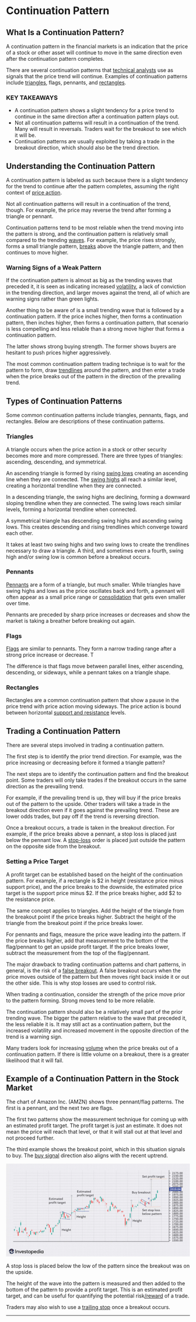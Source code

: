**Continuation Pattern**
====================


What Is a Continuation Pattern?
-------------------------------

A continuation pattern in the financial markets is an indication that the price of a stock or other asset will continue to move in the same direction even after the continuation pattern completes.

There are several continuation patterns that [technical analysts](https://www.investopedia.com/terms/t/technical-analyst.asp) use as signals that the price trend will continue. Examples of continuation patterns include [triangles](https://www.investopedia.com/articles/technical/03/091003.asp), flags, pennants, and [rectangles](https://www.investopedia.com/terms/r/rectangle.asp).

### KEY TAKEAWAYS

-   A continuation pattern shows a slight tendency for a price trend to continue in the same direction after a continuation pattern plays out.
-   Not all continuation patterns will result in a continuation of the trend. Many will result in reversals. Traders wait for the breakout to see which it will be.
-   Continuation patterns are usually exploited by taking a trade in the breakout direction, which should also be the trend direction.

Understanding the Continuation Pattern
--------------------------------------

A continuation pattern is labeled as such because there is a slight tendency for the trend to continue after the pattern completes, assuming the right context of [price action](https://www.investopedia.com/terms/p/price-action.asp).

Not all continuation patterns will result in a continuation of the trend, though. For example, the price may reverse the trend after forming a triangle or pennant.

Continuation patterns tend to be most reliable when the trend moving into the pattern is strong, and the continuation pattern is relatively small compared to the trending [waves](https://www.investopedia.com/terms/e/elliottwavetheory.asp). For example, the price rises strongly, forms a small triangle pattern, [breaks](https://www.investopedia.com/terms/b/breakout.asp) above the triangle pattern, and then continues to move higher.

### Warning Signs of a Weak Pattern

If the continuation pattern is almost as big as the trending waves that preceded it, it is seen as indicating increased [volatility](https://www.investopedia.com/terms/v/volatility.asp), a lack of conviction in the trending direction, and larger moves against the trend, all of which are warning signs rather than green lights.

Another thing to be aware of is a small trending wave that is followed by a continuation pattern. If the price inches higher, then forms a continuation pattern, then inches higher, then forms a continuation pattern, that scenario is less compelling and less reliable than a strong move higher that forms a continuation pattern.

The latter shows strong buying strength. The former shows buyers are hesitant to push prices higher aggressively.

The most common continuation pattern trading technique is to wait for the pattern to form, draw [trendlines](https://www.investopedia.com/terms/t/trendline.asp) around the pattern, and then enter a trade when the price breaks out of the pattern in the direction of the prevailing trend.

Types of Continuation Patterns
------------------------------

Some common continuation patterns include triangles, pennants, flags, and rectangles. Below are descriptions of these continuation patterns.

### Triangles

A triangle occurs when the price action in a stock or other security becomes more and more compressed. There are three types of triangles: ascending, descending, and symmetrical.

An ascending triangle is formed by rising [swing lows](https://www.investopedia.com/terms/s/swinglow.asp) creating an ascending line when they are connected. The [swing highs](https://www.investopedia.com/terms/s/swinghigh.asp) all reach a similar level, creating a horizontal trendline when they are connected.

In a descending triangle, the swing highs are declining, forming a downward sloping trendline when they are connected. The swing lows reach similar levels, forming a horizontal trendline when connected.

A symmetrical triangle has descending swing highs and ascending swing lows. This creates descending and rising trendlines which converge toward each other.

It takes at least two swing highs and two swing lows to create the trendlines necessary to draw a triangle. A third, and sometimes even a fourth, swing high and/or swing low is common before a breakout occurs.

### Pennants

[Pennants](https://www.investopedia.com/terms/p/pennant.asp) are a form of a triangle, but much smaller. While triangles have swing highs and lows as the price oscillates back and forth, a pennant will often appear as a small price range or [consolidation](https://www.investopedia.com/terms/c/consolidation.asp) that gets even smaller over time.

Pennants are preceded by sharp price increases or decreases and show the market is taking a breather before breaking out again.

### Flags

[Flags](https://www.investopedia.com/terms/f/flag.asp) are similar to pennants. They form a narrow trading range after a strong price increase or decrease. T

The difference is that flags move between parallel lines, either ascending, descending, or sideways, while a pennant takes on a triangle shape.

### Rectangles

Rectangles are a common continuation pattern that show a pause in the price trend with price action moving sideways. The price action is bound between horizontal [support and resistance](https://www.investopedia.com/trading/support-and-resistance-basics/) levels.

Trading a Continuation Pattern
------------------------------

There are several steps involved in trading a continuation pattern.

The first step is to identify the prior trend direction. For example, was the price increasing or decreasing before it formed a triangle pattern?

The next steps are to identify the continuation pattern and find the breakout point. Some traders will only take trades if the breakout occurs in the same direction as the prevailing trend.

For example, if the prevailing trend is up, they will buy if the price breaks out of the pattern to the upside. Other traders will take a trade in the breakout direction even if it goes against the prevailing trend. These are lower odds trades, but pay off if the trend is reversing direction.

Once a breakout occurs, a trade is taken in the breakout direction. For example, if the price breaks above a pennant, a stop loss is placed just below the pennant low. A [stop-loss](https://www.investopedia.com/terms/s/stop-lossorder.asp) order is placed just outside the pattern on the opposite side from the breakout.

### Setting a Price Target

A profit target can be established based on the height of the continuation pattern. For example, if a rectangle is $2 in height (resistance price minus support price), and the price breaks to the downside, the estimated price target is the support price minus $2. If the price breaks higher, add $2 to the resistance price.

The same concept applies to triangles. Add the height of the triangle from the breakout point if the price breaks higher. Subtract the height of the triangle from the breakout point if the price breaks lower.

For pennants and flags, measure the price wave leading into the pattern. If the price breaks higher, add that measurement to the bottom of the flag/pennant to get an upside profit target. If the price breaks lower, subtract the measurement from the top of the flag/pennant.

The major drawback to trading continuation patterns and chart patterns, in general, is the risk of a [false breakout](https://www.investopedia.com/terms/f/failedbreak.asp). A false breakout occurs when the price moves outside of the pattern but then moves right back inside it or out the other side. This is why stop losses are used to control risk.

When trading a continuation, consider the strength of the price move prior to the pattern forming. Strong moves tend to be more reliable.

The continuation pattern should also be a relatively small part of the prior trending wave. The bigger the pattern relative to the wave that preceded it, the less reliable it is. It may still act as a continuation pattern, but the increased volatility and increased movement in the opposite direction of the trend is a warning sign.

Many traders look for increasing [volume](https://www.investopedia.com/terms/v/volume.asp) when the price breaks out of a continuation pattern. If there is little volume on a breakout, there is a greater likelihood that it will fail.

Example of a Continuation Pattern in the Stock Market
-----------------------------------------------------

The chart of Amazon Inc. (AMZN) shows three pennant/flag patterns. The first is a pennant, and the next two are flags.

The first two patterns show the measurement technique for coming up with an estimated profit target. The profit target is just an estimate. It does not mean the price will reach that level, or that it will stall out at that level and not proceed further.

The third example shows the breakout point, which in this situation signals to buy. The [buy signal](https://www.investopedia.com/terms/t/trade-signal.asp) direction also aligns with the recent uptrend.

![Image](ref/images/ContinuationPattern.jpg)


A stop loss is placed below the low of the pattern since the breakout was on the upside.

The height of the wave into the pattern is measured and then added to the bottom of the pattern to provide a profit target. This is an estimated profit target, and can be useful for quantifying the potential risk[/reward](https://www.investopedia.com/terms/r/riskrewardratio.asp) of a trade.

Traders may also wish to use a [trailing stop](https://www.investopedia.com/terms/t/trailingstop.asp) once a breakout occurs.

---
